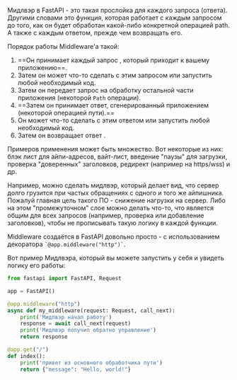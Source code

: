 Мидлвэр в FastAPI - это такая прослойка для каждого запроса (ответа). Другими словами это функция, которая работает с каждым запросом до того, как он будет обработан какой-либо конкретной операцией path. А также с каждым ответом, прежде чем возвращать его.

Порядок работы Middleware'а такой:

1. ==Он принимает каждый запрос , который приходит к вашему приложению==.
2. Затем он может что-то сделать с этим запросом или запустить любой необходимый код.
3. Затем он передает запрос на обработку остальной части приложения (некоторой `Path` операции).
4. ==Затем он принимает ответ, сгенерированный приложением (некоторой операцией пути).==
5. Он может что-то сделать с этим ответом или запустить любой необходимый код.
6. Затем он возвращает ответ .

Примеров применения может быть множество. Вот некоторые из них: блэк лист для айпи-адресов, вайт-лист, введение "паузы" для загрузки, проверка "доверенных" заголовков, редирект (например на https/wss) и др.

Например, можно сделать мидлвэр, который делает вид, что сервер долго грузится при частых обращениях с одного и того же айпишника. Пожалуй главная цель такого ПО - снижение нагрузки на сервер. Либо на этом "промежуточном" слое можно делать что-то, что является общим для всех запросов (например, проверка или добавление заголовков), чтобы не прописывать такую логику в каждой функции. 

Middleware создаётся в FastAPI довольно просто - с использованием декоратора `` `@app.middleware("http")` ``.

Вот пример Мидлвэра, который вы можете запустить у себя и увидеть логику его работы:

```python
from fastapi import FastAPI, Request

app = FastAPI()

@app.middleware("http")
async def my_middleware(request: Request, call_next):
    print('Мидлвэр начал работу')
    response = await call_next(request)
    print('Мидлвэр получил обратно управление')
    return response

@app.get("/")
def index():
    print('привет из основного обработчика пути')
    return {"message": "Hello, world!"}
```